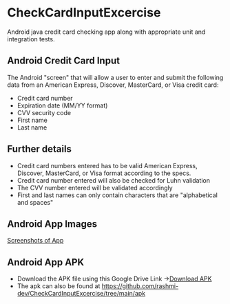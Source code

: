# CheckCardInputExcercise
Android java credit card checking app along with appropriate unit and integration tests.

## Android Credit Card Input

The Android "screen" that will allow a user to enter and submit the following data from an American Express, Discover, MasterCard, or Visa credit card:
 * Credit card number
 * Expiration date (MM/YY format)
 * CVV security code
 * First name
 * Last name

## Further details
 * Credit card numbers entered has to be valid American Express, Discover, MasterCard, or Visa format according to the specs.
 * Credit card number entered will also be checked for Luhn validation
 * The CVV number entered will be validated accordingly
 * First and last names can only contain characters that are "alphabetical and spaces"
 
## Android App Images
[Screenshots of App](https://drive.google.com/drive/folders/1rSLl-L1BJuz5gc6RwdKOqAMh0tfn0Wqj?usp=sharing)

 
## Android App APK
* Download the APK file using this Google Drive Link ->[Download APK](https://drive.google.com/file/d/1MnQQzZLS4_hssLAOgGzVf0TQRdf4ZFlK/view)
* The apk can also be found at https://github.com/rashmi-dev/CheckCardInputExcercise/tree/main/apk
